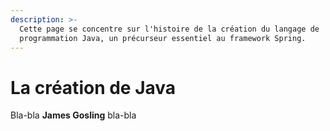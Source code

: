 ```yaml
---
description: >-
  Cette page se concentre sur l'histoire de la création du langage de
  programmation Java, un précurseur essentiel au framework Spring.
---
```


# La création de Java

Bla-bla **James Gosling** bla-bla
